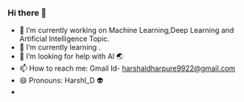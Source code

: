 ### Hi there 👋

- 🔭 I’m currently working on Machine Learning,Deep Learning and Artificial Intelligence Topic.
- 🌱 I’m currently learning .
- 🤔 I’m looking for help with AI 🌏
-  📫 How to reach me: Gmail Id- harshaldharpure9922@gmail.com
- 😄 Pronouns: HarshI_D 👽
-
